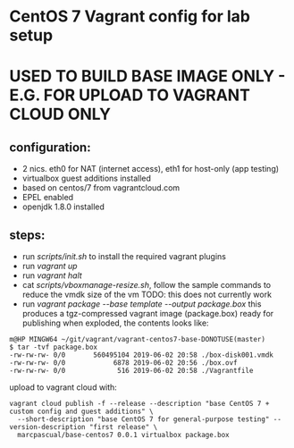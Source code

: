 # CentOS 7 Vagrant config for lab setup

# USED TO BUILD BASE IMAGE ONLY - E.G. FOR UPLOAD TO VAGRANT CLOUD ONLY

## configuration:
- 2 nics. eth0 for NAT (internet access), eth1 for host-only (app testing)
- virtualbox guest additions installed
- based on centos/7 from vagrantcloud.com
- EPEL enabled
- openjdk 1.8.0 installed

## steps:
- run *scripts/init.sh* to install the required vagrant plugins
- run *vagrant up*
- run *vagrant halt*
- cat *scripts/vboxmanage-resize.sh*, follow the sample commands to reduce the vmdk size of the vm
  TODO: this does not currently work
- run *vagrant package --base template --output package.box*
	this produces a tgz-compressed vagrant image (package.box) ready for publishing
	when exploded, the contents looks like:

```
m@HP MINGW64 ~/git/vagrant/vagrant-centos7-base-DONOTUSE(master)
$ tar -tvf package.box
-rw-rw-rw- 0/0       560495104 2019-06-02 20:58 ./box-disk001.vmdk
-rw-rw-rw- 0/0            6878 2019-06-02 20:56 ./box.ovf
-rw-rw-rw- 0/0             516 2019-06-02 20:58 ./Vagrantfile
```

upload to vagrant cloud with:
```
vagrant cloud publish -f --release --description "base CentOS 7 + custom config and guest additions" \
  --short-description "base CentOS 7 for general-purpose testing" --version-description "first release" \
  marcpascual/base-centos7 0.0.1 virtualbox package.box
```

